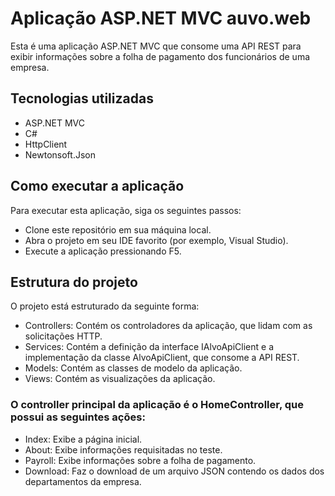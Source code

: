 ﻿# Aplicação ASP.NET MVC auvo.web
Esta é uma aplicação ASP.NET MVC que consome uma API REST para exibir informações sobre a folha de pagamento dos funcionários de uma empresa.

## Tecnologias utilizadas
+ ASP.NET MVC
+ C#
+ HttpClient
+ Newtonsoft.Json

## Como executar a aplicação
Para executar esta aplicação, siga os seguintes passos:

+ Clone este repositório em sua máquina local.
+ Abra o projeto em seu IDE favorito (por exemplo, Visual Studio).
+ Execute a aplicação pressionando F5.

## Estrutura do projeto
O projeto está estruturado da seguinte forma:

+ Controllers: Contém os controladores da aplicação, que lidam com as solicitações HTTP.
+ Services: Contém a definição da interface IAlvoApiClient e a implementação da classe AlvoApiClient, que consome a API REST.
+ Models: Contém as classes de modelo da aplicação.
+ Views: Contém as visualizações da aplicação.

### O controller principal da aplicação é o HomeController, que possui as seguintes ações:

+ Index: Exibe a página inicial.
+ About: Exibe informações requisitadas no teste.
+ Payroll: Exibe informações sobre a folha de pagamento.
+ Download: Faz o download de um arquivo JSON contendo os dados dos departamentos da empresa.